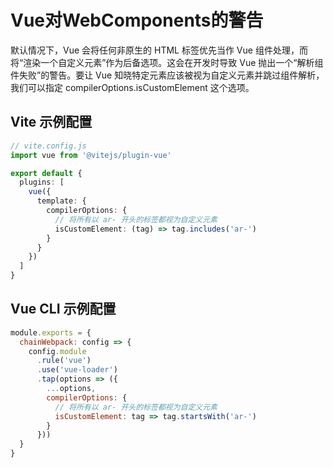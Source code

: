 # Vue对WebComponents的警告

默认情况下，Vue 会将任何非原生的 HTML 标签优先当作 Vue 组件处理，而将“渲染一个自定义元素”作为后备选项。这会在开发时导致 Vue 抛出一个“解析组件失败”的警告。要让 Vue 知晓特定元素应该被视为自定义元素并跳过组件解析，我们可以指定 compilerOptions.isCustomElement 这个选项。



## Vite 示例配置

```ts
// vite.config.js
import vue from '@vitejs/plugin-vue'

export default {
  plugins: [
    vue({
      template: {
        compilerOptions: {
          // 将所有以 ar- 开头的标签都视为自定义元素
          isCustomElement: (tag) => tag.includes('ar-')
        }
      }
    })
  ]
}
```

## Vue CLI 示例配置

```js
module.exports = {
  chainWebpack: config => {
    config.module
      .rule('vue')
      .use('vue-loader')
      .tap(options => ({
        ...options,
        compilerOptions: {
          // 将所有以 ar- 开头的标签都视为自定义元素
          isCustomElement: tag => tag.startsWith('ar-')
        }
      }))
  }
}
```